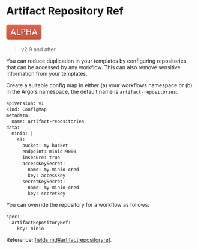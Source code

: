 # Artifact Repository Ref

![alpha](assets/alpha.svg)

> v2.9 and after

You can reduce duplication in your templates by configuring repositories that can be accessed by any workflow. This can also remove sensitive information from your templates.

Create a suitable config map in either (a) your workflows namespace or (b) in the Argo's namespace, the default name is `artifact-repositories`:

```
apiVersion: v1
kind: ConfigMap
metadata:
  name: artifact-repositories
data:
  minio: |
    s3:
      bucket: my-bucket
      endpoint: minio:9000
      insecure: true
      accessKeySecret:
        name: my-minio-cred
        key: accesskey
      secretKeySecret:
        name: my-minio-cred
        key: secretkey
```

You can override the repository for a workflow as follows:

```
spec:
  artifactRepositoryRef:
    key: minio
```

Reference: [fields.md#artifactrepositoryref](fields.md#artifactrepositoryref).